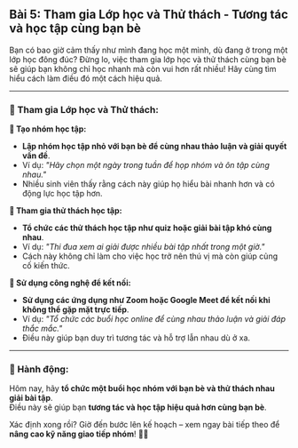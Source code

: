 ## Bài 5: Tham gia Lớp học và Thử thách - Tương tác và học tập cùng bạn bè

Bạn có bao giờ cảm thấy như mình đang học một mình, dù đang ở trong một lớp học đông đúc? Đừng lo, việc tham gia lớp học và thử thách cùng bạn bè sẽ giúp bạn không chỉ học nhanh mà còn vui hơn rất nhiều! Hãy cùng tìm hiểu cách làm điều đó một cách hiệu quả.

---

### 📌 Tham gia Lớp học và Thử thách:

**🔹 Tạo nhóm học tập:**
- **Lập nhóm học tập nhỏ với bạn bè để cùng nhau thảo luận và giải quyết vấn đề**.  
- Ví dụ: *"Hãy chọn một ngày trong tuần để họp nhóm và ôn tập cùng nhau."*  
- Nhiều sinh viên thấy rằng cách này giúp họ hiểu bài nhanh hơn và có động lực học tập hơn.

**🔹 Tham gia thử thách học tập:**
- **Tổ chức các thử thách học tập như quiz hoặc giải bài tập khó cùng nhau**.  
- Ví dụ: *"Thi đua xem ai giải được nhiều bài tập nhất trong một giờ."*  
- Cách này không chỉ làm cho việc học trở nên thú vị mà còn giúp củng cố kiến thức.

**🔹 Sử dụng công nghệ để kết nối:**
- **Sử dụng các ứng dụng như Zoom hoặc Google Meet để kết nối khi không thể gặp mặt trực tiếp**.  
- Ví dụ: *"Tổ chức các buổi học online để cùng nhau thảo luận và giải đáp thắc mắc."*  
- Điều này giúp bạn duy trì tương tác và hỗ trợ lẫn nhau dù ở xa.

---

### 🚀 Hành động:

Hôm nay, hãy **tổ chức một buổi học nhóm với bạn bè và thử thách nhau giải bài tập**.  
Điều này sẽ giúp bạn **tương tác và học tập hiệu quả hơn cùng bạn bè**.  

Xác định xong rồi? Giờ đến bước lên kế hoạch – xem ngay bài tiếp theo để **nâng cao kỹ năng giao tiếp nhóm**! 🌟✨